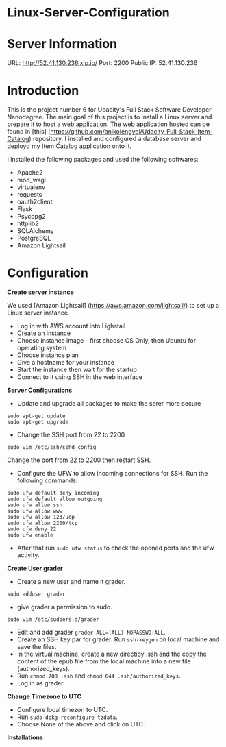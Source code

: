 # Linux-Server-Configuration

# Server Information

URL: http://52.41.130.236.xip.io/
Port: 2200
Public IP: 52.41.130.236

# Introduction

This is the project number 6 for Udacity's Full Stack Software Developer Nanodegree. 
The main goal of this project is to install a Linux server and prepare it to host a web application. 
The web application hosted can be found in [this] (https://github.com/anikolengyel/Udacity-Full-Stack-Item-Catalog) repository.
I installed and configured a database server and deployd my Item Catalog application onto it.

I installed the following packages and used the following softwares:

- Apache2
- mod_wsgi
- virtualenv
- requests
- oauth2client
- Flask
- Psycopg2
- httplib2
- SQLAlchemy
- PostgreSQL
- Amazon Lightsail

# Configuration

__Create server instance__

We used [Amazon Lightsail] (https://aws.amazon.com/lightsail/) to set up a Linux server instance.

- Log in with AWS account into Lighstail
- Create an instance 
- Choose instance image - first choose OS Only, then Ubuntu for operating system
- Choose instance plan
- Give a hostname for your instance
- Start the instance then wait for the startup
- Connect to it using SSH in the web interface

__Server Configurations__

- Update and upgrade all packages to make the serer more secure

```
sudo apt-get update
sudo apt-get upgrade
```
- Change the SSH port from 22 to 2200

```
sudo vim /etc/ssh/sshd_config
```
Change the port from 22 to 2200 then restart SSH.

- Configure the UFW to allow incoming connections for SSH. Run the following commands:

```
sudo ufw default deny incoming
sudo ufw default allow outgoing
sudo ufw allow ssh
sudo ufw allow www
sudo ufw allow 123/udp
sudo ufw allow 2200/tcp
sudo ufw deny 22
sudo ufw enable
```
- After that run ```sudo ufw status``` to check the opened ports and the ufw activity.

__Create User grader__

- Create a new user and name it grader.
```
sudo adduser grader
```
- give grader a permission to sudo.
```
sudo vim /etc/sudoers.d/grader
```

- Edit and add grader ```grader ALL=(ALL) NOPASSWD:ALL```.
- Create an SSH key par for grader. Run ```ssh-keygen``` on local machine and save the files.
- In the virtual machine, create a new directioy .ssh and the copy the content of the epub file
from the local machine into a new file (authorized_keys).
- Run ```chmod 700 .ssh``` and ```chmod 644 .ssh/authorized_keys```.
- Log in as grader.

__Change Timezone to UTC__

- Configure local timezon to UTC.
- Run ```sudo dpkg-reconfigure tzdata```.
- Choose None of the above and click on UTC.

__Installations__


